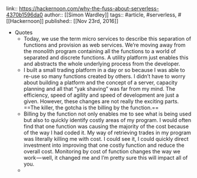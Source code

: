 link:: https://hackernoon.com/why-the-fuss-about-serverless-4370b1596da0
author:: [[Simon Wardley]]
tags:: #article, #serverless, #[[Hackernoon]]
published:: [[Nov 23rd, 2016]]

- Quotes
	- Today, we use the term micro services to describe this separation of functions and provision as web services. We’re moving away from the monolith program containing all the functions to a world of separated and discrete functions. A utility platform just enables this and abstracts the whole underlying process from the developer.
	- I built a small trading platform in a day or so because I was able to re-use so many functions created by others. I didn’t have to worry about building a platform and the concept of a server, capacity planning and all that “yak shaving” was far from my mind. The efficiency, speed of agility and speed of development are just a given. However, these changes are not really the exciting parts. ==The killer, the gotcha is the billing by the function.==
	- Billing by the function not only enables me to see what is being used but also to quickly identify costly areas of my program. I would often find that one function was causing the majority of the cost because of the way I had coded it. My way of retrieving trades in my program was literally killing me with cost. I could see it, I could quickly direct investment into improving that one costly function and reduce the overall cost. Monitoring by cost of function changes the way we work — well, it changed me and I’m pretty sure this will impact all of you.
	-